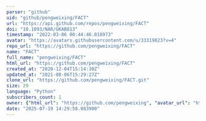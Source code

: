 ```yaml
---
parser: "github"
uid: "github/pengweixing/FACT"
url: "https://api.github.com/repos/pengweixing/FACT"
doi: "10.1093/NAR/GKAB813"
timestamp: "2022-03-06 00:44:46.018973"
avatar: "https://avatars.githubusercontent.com/u/33319823?v=4"
repo_url: "https://github.com/pengweixing/FACT"
name: "FACT"
full_name: "pengweixing/FACT"
html_url: "https://github.com/pengweixing/FACT"
created_at: "2020-12-04T15:14:30Z"
updated_at: "2021-08-06T15:29:27Z"
clone_url: "https://github.com/pengweixing/FACT.git"
size: 29
language: "Python"
subscribers_count: 1
owner: {"html_url": "https://github.com/pengweixing", "avatar_url": "https://avatars.githubusercontent.com/u/33319823?v=4", "login": "pengweixing", "type": "User"}
date: "2025-07-19 14:29:58.083900"
---
```

